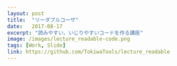 ```yaml
---
layout: post
title:  "リーダブルコーザ"
date:   2017-08-17
excerpt: "読みやすい、いじりやすいコードを作る講座"
image: /images/lecture_readable-code.png
tags: [Work, Slide]
link: https://github.com/TokiwaTools/lecture_readable
---
```


